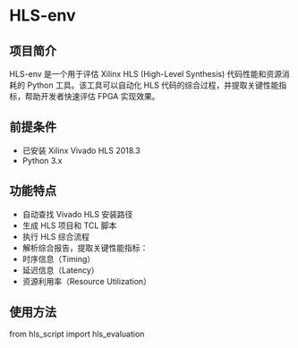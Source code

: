 # HLS-env

## 项目简介

HLS-env 是一个用于评估 Xilinx HLS (High-Level Synthesis) 代码性能和资源消耗的 Python 工具。该工具可以自动化 HLS 代码的综合过程，并提取关键性能指标，帮助开发者快速评估 FPGA 实现效果。

## 前提条件

- 已安装 Xilinx Vivado HLS 2018.3
- Python 3.x

## 功能特点

- 自动查找 Vivado HLS 安装路径
- 生成 HLS 项目和 TCL 脚本
- 执行 HLS 综合流程
- 解析综合报告，提取关键性能指标：
- 时序信息（Timing）
- 延迟信息（Latency）
- 资源利用率（Resource Utilization）

## 使用方法

from hls_script import hls_evaluation
